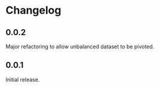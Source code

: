 Changelog
=========

0.0.2
-----

Major refactoring to allow unbalanced dataset to be pivoted.

0.0.1
-----

Initial release.
